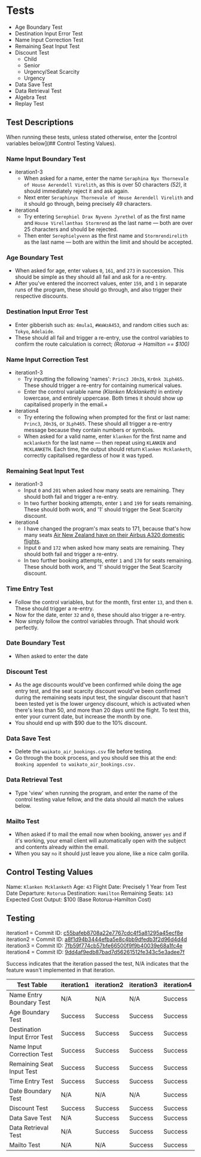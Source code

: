 # Tests

- Age Boundary Test
- Destination Input Error Test
- Name Input Correction Test
- Remaining Seat Input Test
- Discount Test
    - Child
    - Senior
    - Urgency/Seat Scarcity
    - Urgency
- Data Save Test
- Data Retrieval Test
- Algebra Test
- Replay Test

## Test Descriptions

When running these tests, unless stated otherwise, enter the [control variables below](## Control Testing Values).

### Name Input Boundary Test
- iteration1-3
    - When asked for a name, enter the name `Seraphina Nyx Thornevale of House Aerendell Virelith`, as this is over 50 characters *(52)*, it should immediately reject it and ask again.
    - Next enter `Seraphinyx Thornevale of House Aerendell Virelith` and it should go through, being precisely 49 characters.
- iteration4
    - Try entering `Serephiel Drax Nyvenn Jyrethel` of as the first name and `House Virellanthas Stormrend` as the last name — both are over 25 characters and should be rejected.
    - Then enter `Serephielyvenn` as the first name and `Stormrendirelith` as the last name — both are within the limit and should be accepted.
### Age Boundary Test
- When asked for age, enter values `0`, `161`, and `273` in succession. This should be simple as they should all fail and ask for a re-entry. 
- After you've entered the incorrect values, enter `159`, and `1` in separate runs of the program, these should go through, and also trigger their respective discounts.
### Destination Input Error Test
- Enter gibberish such as: `4mula1`, `#WaWzA453`, and random cities such as: `Tokyo`, `Adelaide`.
- These should all fail and trigger a re-entry, use the control variables to confirm the route calculation is correct; *(Rotorua -> Hamilton == $100)*
### Name Input Correction Test
- iteration1-3
    - Try inputting the following 'names': `Princ3 J0n3$`, `Kr0nk 3Lph465`. These should trigger a re-entry for containing numerical values.
    - Enter the control variable name *(Klanken Mcklanketh)* in entirely lowercase, and entirely uppercase. Both times it should show up capitalised properly in the email.+
- iteration4
    - Try entering the following when prompted for the first or last name: `Princ3`, `J0n3$`, or `3Lph465`. These should all trigger a re-entry message because they contain numbers or symbols.
    - When asked for a valid name, enter `klanken` for the first name and `mcklanketh` for the last name — then repeat using `KLANKEN` and `MCKLANKETH`. Each time, the output should return `Klanken Mcklanketh`, correctly capitalised regardless of how it was typed.
### Remaining Seat Input Test
- iteration1-3
    - Input `0` and `201` when asked how many seats are remaining. They should both fail and trigger a re-entry.
    - In two further booking attempts, enter `1` and `199` for seats remaining. These should both work, and '1' should trigger the Seat Scarcity discount.
- iteration4
    - I have changed the program's max seats to 171, because that's how many seats [Air New Zealand have on their Airbus A320 domestic flights](https://www.airnewzealand.co.nz/seat-map-airbus-a320-171d).
    - Input `0` and `172` when asked how many seats are remaining. They should both fail and trigger a re-entry.
    - In two further booking attempts, enter `1` and `170` for seats remaining. These should both work, and '1' should trigger the Seat Scarcity discount.
### Time Entry Test
- Follow the control variables, but for the month, first enter `13`, and then `0`. These should trigger a re-entry.
- Now for the date, enter `32` and `0`, these should also trigger a re-entry.
- Now simply follow the control variables through. That should work perfectly.
### Date Boundary Test
- When asked to enter the date
### Discount Test
- As the age discounts would've been confirmed while doing the age entry test, and the seat scarcity discount would've been confirmed during the remaining seats input test, the singular discount that hasn't been tested yet is the lower urgency discount, which is activated when there's less than 50, and more than 20 days until the flight. To test this, enter your current date, but increase the month by one. 
- You should end up with $90 due to the 10% discount.
### Data Save Test
- Delete the `waikato_air_bookings.csv` file before testing.
- Go through the book process, and you should see this at the end: `Booking appended to waikato_air_bookings.csv.`
### Data Retrieval Test
- Type 'view' when running the program, and enter the name of the control testing value fellow, and the data should all match the values below.
### Mailto Test
- When asked if to mail the email now when booking, answer `yes` and if it's working, your email client will automatically open with the subject and contents already within the email.
- When you say `no` it should just leave you alone, like a nice calm gorilla.

## Control Testing Values
Name: `Klanken Mcklanketh`
Age: `43`
Flight Date: Precisely 1 Year from Test Date
Departure: `Rotorua`
Destination: `Hamilton`
Remaining Seats: `143`
Expected Cost Output: $100 (Base Rotorua-Hamilton Cost)

## Testing

iteration1 = Commit ID: [c55bafeb8708a22e7767cdc4f5a81295a45ecf8e](https://github.com/YouthfulRicker2/Digitech2025-Waikato-Air/commit/c55bafeb8708a22e7767cdc4f5a81295a45ecf8e)
iteration2 = Commit ID: [a8f1d94b3444efba5e8c4bb9dfedb3f2d96d4d4d](https://github.com/YouthfulRicker2/Digitech2025-Waikato-Air/commit/a8f1d94b3444efba5e8c4bb9dfedb3f2d96d4d4d)
iteration3 = Commit ID: [7fb59f774cb57bfe66500f9f9b40039e68a1fc4e](https://github.com/YouthfulRicker2/Digitech2025-Waikato-Air/commit/7fb59f774cb57bfe66500f9f9b40039e68a1fc4e)
iteration4 = Commit ID: [9dd4af9edb87bad7d56261512fe343c5e3adee7f](https://github.com/YouthfulRicker2/Digitech2025-Waikato-Air/commit/9dd4af9edb87bad7d56261512fe343c5e3adee7f)

Success indicates that the iteration passed the test,
N/A indicates that the feature wasn't implemented in that iteration.

|          Test Table           | iteration1  | iteration2  | iteration3  | iteration4  |
|-------------------------------|-------------|-------------|-------------|-------------|
| Name Entry Boundary Test      |     N/A     |     N/A     |     N/A     |   Success   |
| Age Boundary Test             |   Success   |   Success   |   Success   |   Success   |
| Destination Input Error Test  |   Success   |   Success   |   Success   |   Success   |
| Name Input Correction Test    |   Success   |   Success   |   Success   |   Success   |
| Remaining Seat Input Test     |   Success   |   Success   |   Success   |   Success   |
| Time Entry Test               |   Success   |   Success   |   Success   |   Success   |
| Date Boundary Test            |     N/A     |     N/A     |     N/A     |   Success   |
| Discount Test                 |   Success   |   Success   |   Success   |   Success   |
| Data Save Test                |     N/A     |   Success   |   Success   |   Success   |
| Data Retrieval Test           |     N/A     |   Success   |   Success   |   Success   |
| Mailto Test                   |     N/A     |     N/A     |   Success   |   Success   |
